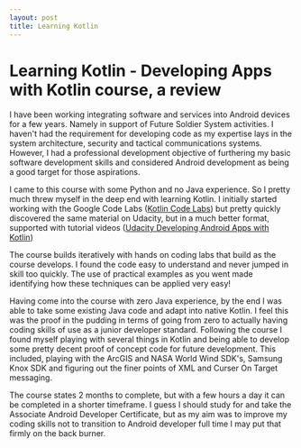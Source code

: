 ```yaml
---
layout: post
title: Learning Kotlin
---
```


# Learning Kotlin - Developing Apps with Kotlin course, a review

I have been working integrating software and services into Android devices for a few years. Namely in support of Future Soldier System activities. I haven't had the requirement for developing code as my expertise lays in the system architecture, security and tactical communications systems. However, I had a professional development objective of furthering my basic software development skills and considered Android development as being a good target for those aspirations.

I came to this course with some Python and no Java experience. So I pretty much threw myself in the deep end with learning Kotlin. I initially started working with the Google Code Labs ([Kotlin Code Labs][5dd4add6]) but pretty quickly discovered the same material on Udacity, but in a much better format, supported with tutorial videos ([Udacity Developing Android Apps with Kotlin][89d938ac])

The course builds iteratively with hands on coding labs that build as the course develops. I found the code easy to understand and never jumped in skill too quickly. The use of practical examples as you went made identifying how these techniques can be applied very easy!

Having come into the course with zero Java experience, by the end I was able to take some existing Java code and adapt into native Kotlin. I feel this was the proof in the pudding in terms of going from zero to actually having coding skills of use as a junior developer standard. Following the course I found myself playing with several things in Kotlin and being able to develop some pretty decent proof of concept code for future development. This included, playing with the  ArcGIS and NASA World Wind SDK's, Samsung Knox SDK and figuring out the finer points of XML and Curser On Target messaging.

The course states 2 months to complete, but with a few hours a day it can be completed in a shorter timeframe. I guess I should study for and take the Associate Android Developer Certificate, but as my aim was to improve my coding skills not to transition to Android developer full time I may put that firmly on the back burner. 










  [5dd4add6]: https://codelabs.developers.google.com/codelabs/kotlin-android-training-welcome/index.html?index=..%2F..index#0 "Kotlin Code Labs"
  [89d938ac]: https://www.udacity.com/course/developing-android-apps-with-kotlin--ud9012 "Udacity Developing Android Apps with Kotlin"
